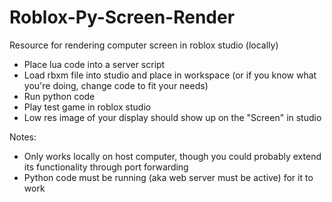 # Roblox-Py-Screen-Render
Resource for rendering computer screen in roblox studio (locally)

- Place lua code into a server script
- Load rbxm file into studio and place in workspace (or if you know what you're doing, change code to fit your needs)
- Run python code
- Play test game in roblox studio
- Low res image of your display should show up on the "Screen" in studio

Notes:
- Only works locally on host computer, though you could probably extend its functionality through port forwarding
- Python code must be running (aka web server must be active) for it to work
